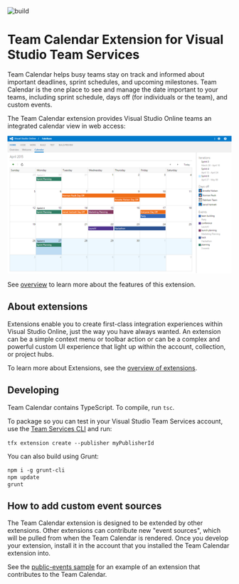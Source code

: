 ![build](https://mseng.visualstudio.com/DefaultCollection/_apis/public/build/definitions/b924d696-3eae-4116-8443-9a18392d8544/2715/badge?branchName=master)

# Team Calendar Extension for Visual Studio Team Services

Team Calendar helps busy teams stay on track and informed about important deadlines, sprint schedules, and upcoming milestones. Team Calendar is the one place to see and manage the date important to your teams, including sprint schedule, days off (for individuals or the team), and custom events.

The Team Calendar extension provides Visual Studio Online teams an integrated calendar view in web access:

![screenshot](images/calendar-screen-shot.png)

See [overview](overview.md) to learn more about the features of this extension.

## About extensions

Extensions enable you to create first-class integration experiences within Visual Studio Online, just the way you have always wanted. An extension can be a simple context menu or toolbar action or can be a complex and powerful custom UI experience that light up within the account, collection, or project hubs. 

To learn more about Extensions, see the [overview of extensions](https://www.visualstudio.com/en-us/integrate/extensions/overview).

## Developing

Team Calendar contains TypeScript. To compile, run `tsc`.

To package so you can test in your Visual Studio Team Services account, use the [Team Services CLI](https://github.com/Microsoft/tfs-cli) and run:

`tfx extension create --publisher myPublisherId`

You can also build using Grunt:

```
npm i -g grunt-cli
npm update
grunt
```

## How to add custom event sources

The Team Calendar extension is designed to be extended by other extensions. Other extensions can contribute new "event sources", which will be pulled from when the Team Calendar is rendered. Once you develop your extension, install it in the account that you installed the Team Calendar extension into.

See the [public-events sample](https://github.com/Microsoft/vso-extension-samples/tree/master/public-events) for an example of an extension that contributes to the Team Calendar.

